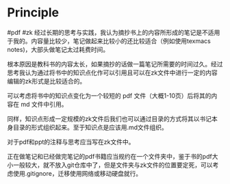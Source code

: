 # Principle
#pdf #zk
经过长期的思考与实践，我认为摘抄书上的内容所形成的笔记是不适用于我的。内容量比较少，笔记做起来比较小的还比较适合（例如使用texmacs notes)，大部头做笔记太过耗费时间。
 
根本原因是教科书的内容太长，如果摘抄的话做一篇笔记所需要的时间过久。经过思考我认为通过将书中的知识点化作可以引用且可以在zk文件中进行一定的内容编辑的zk形式是比较适合的。

可以考虑将书中的知识点变化为一个较短的 pdf 文件（大概1-10页）后将其的内容在 md 文件中引用。

同样，知识点形成一定规模的zk文件后我们也可以通过目录的方式将其以书记本身目录的形式组织起来。至于知识点是应该用.md文件组织。
 
对于pdf和ppt的注释与思考应当写在zk文件中。

正在做笔记和已经做完笔记的pdf书籍应当规约在一个文件夹中，鉴于书的pdf大小一般较大，就不放入git仓库中了，但是文件夹与zk文件的位置要定死，可以考虑使用.gitignore，迁移使用网络或移动硬盘就行。
